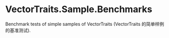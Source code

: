 # VectorTraits.Sample.Benchmarks
Benchmark tests of simple samples of VectorTraits (VectorTraits 的简单样例的基准测试).
